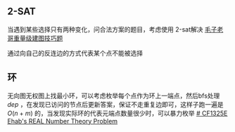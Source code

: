 

## 2-SAT

当遇到某些选择只有两种变化，问合法方案的题目，考虑使用 2-sat解决 [毛子老哥重量级建图技巧题](https://www.luogu.com.cn/problem/P6965) 

通过向自己的反连边的方式代表某个点不能被选择 


## 环

无向图无权图上找最小环，可以考虑枚举每个点作为环上一端点，然后bfs处理 $dep$ ，在发现已访问的节点后更新答案，保证不走重复边即可，这样子跑一遍是 $O(n+m)$ 的，当发现实际环的代表元端点数量很少时，可以暴力枚举 [# CF1325E Ehab's REAL Number Theory Problem](https://www.luogu.com.cn/problem/CF1325E)

